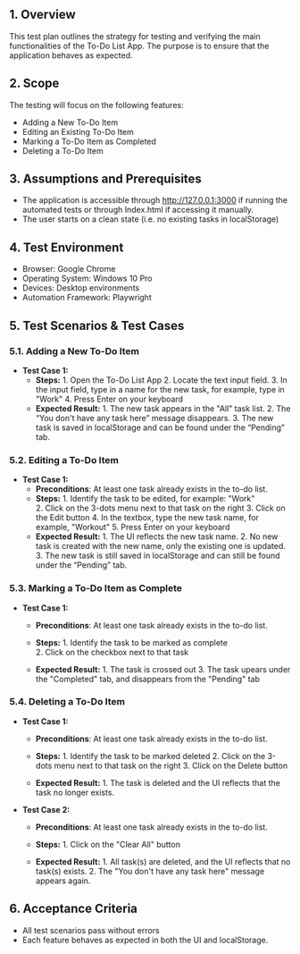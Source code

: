 ## 1. Overview
This test plan outlines the strategy for testing and verifying the main functionalities of the To-Do List App. The purpose is to ensure that the application behaves as expected.

## 2. Scope
The testing will focus on the following features:
- Adding a New To-Do Item
- Editing an Existing To-Do Item
- Marking a To-Do Item as Completed
- Deleting a To-Do Item

## 3. Assumptions and Prerequisites
- The application is accessible through http://127.0.0.1:3000 if running the automated tests or through Index.html if accessing it manually.
- The user starts on a clean state (i.e. no existing tasks in localStorage)

## 4. Test Environment
- Browser: Google Chrome
- Operating System: Windows 10 Pro
- Devices: Desktop environments
- Automation Framework: Playwright


## 5. Test Scenarios & Test Cases

### 5.1. Adding a New To-Do Item
- **Test Case 1:** 
  - **Steps:** 
               1. Open the To-Do List App
               2. Locate the text input field.
               3. In the input field, type in a name for the new task, for example, type in "Work"
               4. Press Enter on your keyboard
  - **Expected Result:** 
               1. The new task appears in the "All" task list.
               2. The “You don't have any task here” message disappears.
               3. The new task is saved in localStorage and can be found under the “Pending” tab.

### 5.2. Editing a To-Do Item
- **Test Case 1:** 
  - **Preconditions**: At least one task already exists in the to-do list.
  - **Steps:** 
               1. Identify the task to be edited, for example: "Work"  
               2. Click on the 3-dots menu next to that task on the right
               3. Click on the Edit button
               4. In the textbox, type the new task name, for example, "Workout"
               5. Press Enter on your keyboard
  - **Expected Result:** 
               1. The UI reflects the new task name.
               2. No new task is created with the new name, only the existing one is updated.
               3. The new task is still saved in localStorage and can still be found under the “Pending” tab.
  

### 5.3. Marking a To-Do Item as Complete
- **Test Case 1:** 
  - **Preconditions**: At least one task already exists in the to-do list.
  - **Steps:** 
               1. Identify the task to be marked as complete  
               2. Click on the checkbox next to that task

  - **Expected Result:** 
               1. The task is crossed out
               3. The task upears under the "Completed" tab, and disappears from the "Pending" tab
  
### 5.4. Deleting a To-Do Item 
- **Test Case 1:** 
  - **Preconditions**: At least one task already exists in the to-do list.
  - **Steps:** 
               1. Identify the task to be marked deleted
               2. Click on the 3-dots menu next to that task on the right
               3. Click on the Delete button

  - **Expected Result:** 
               1. The task is deleted and the UI reflects that the task no longer exists.

- **Test Case 2:** 
  - **Preconditions**: At least one task already exists in the to-do list.
  - **Steps:** 
               1. Click on the "Clear All" button

  - **Expected Result:** 
               1. All task(s) are deleted, and the UI reflects that no task(s) exists.
               2. The "You don't have any task here" message appears again.


## 6. Acceptance Criteria
- All test scenarios pass without errors
- Each feature behaves as expected in both the UI and localStorage. 